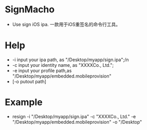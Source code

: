 # SignMacho
* Use sign iOS ipa. 一款用于iOS重签名的命令行工具。

# Help
* -i input your ipa path, as "/Desktop/myapp/sign.ipa";/n
* -c input your identity name, as "XXXXCo., Ltd.";
* -e input your profile path,as "/Desktop/myapp/embedded.mobileprovision"
* [-o putout path]

# Example
* resign -i "/Desktop/myapp/sign.ipa" -c "XXXXCo., Ltd." -e "/Desktop/myapp/embedded.mobileprovision" -o "/Desktop"
